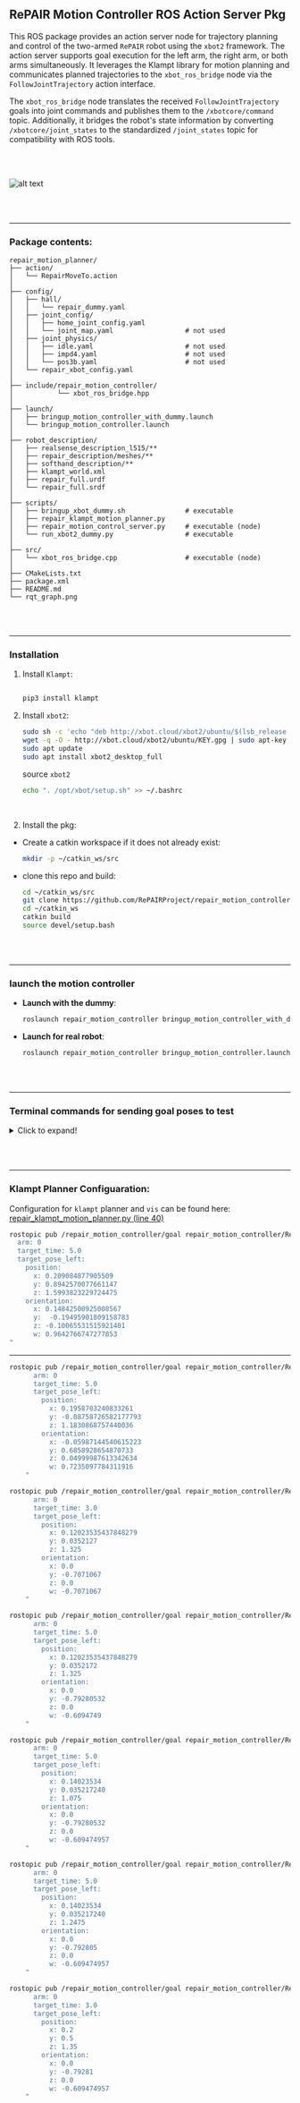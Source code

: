 ## RePAIR Motion Controller ROS Action Server Pkg

This ROS package provides an action server node for trajectory planning and control of the two-armed `RePAIR` robot using the `xbot2` framework. The action server supports goal execution for the left arm, the right arm, or both arms simultaneously. It leverages the Klampt library for motion planning and communicates planned trajectories to the `xbot_ros_bridge` node via the `FollowJointTrajectory` action interface. 

The `xbot_ros_bridge` node translates the received `FollowJointTrajectory` goals into joint commands and publishes them to the `/xbotcore/command` topic. Additionally, it bridges the robot's state information by converting `/xbotcore/joint_states` to the standardized `/joint_states` topic for compatibility with ROS tools. 

</br></br>

![alt text](rqt_graph.png)

</br></br>

---

### Package contents:
```
repair_motion_planner/ 
├── action/ 
│   └── RepairMoveTo.action
│
├── config/
│   ├── hall/
│   │   └── repair_dummy.yaml
│   ├── joint_config/
│   │   ├── home_joint_config.yaml
│   │   └── joint_map.yaml                  # not used
│   ├── joint_physics/
│   │   ├── idle.yaml                       # not used
│   │   ├── impd4.yaml                      # not used
│   │   └── pos3b.yaml                      # not used
│   └── repair_xbot_config.yaml
│
├── include/repair_motion_controller/ 
│           └── xbot_ros_bridge.hpp 
│
├── launch/ 
│   ├── bringup_motion_controller_with_dummy.launch 
│   └── bringup_motion_controller.launch 
│
├── robot_description/ 
│   ├── realsense_description_l515/**      
│   ├── repair_description/meshes/**      
│   ├── softhand_description/**           
│   ├── klampt_world.xml
│   ├── repair_full.urdf
│   └── repair_full.srdf
│ 
├── scripts/ 
│   ├── bringup_xbot_dummy.sh               # executable 
│   ├── repair_klampt_motion_planner.py 
│   ├── repair_motion_control_server.py     # executable (node)
│   └── run_xbot2_dummy.py                  # executable
│
├── src/
│   └── xbot_ros_bridge.cpp                 # executable (node)
│
├── CMakeLists.txt
├── package.xml
├── README.md 
└── rqt_graph.png
```

</br></br>

---

### Installation

01. Install `Klampt`:
    ```bash

    pip3 install klampt
    ```
02. Install `xbot2`:
    ```bash
    sudo sh -c 'echo "deb http://xbot.cloud/xbot2/ubuntu/$(lsb_release -sc) /" > /etc/apt/sources.list.d/xbot-latest.list'
    wget -q -O - http://xbot.cloud/xbot2/ubuntu/KEY.gpg | sudo apt-key add -
    sudo apt update
    sudo apt install xbot2_desktop_full
    ```

    source `xbot2`
    ```bash
    echo ". /opt/xbot/setup.sh" >> ~/.bashrc
    ```


</br>

02. Install the pkg:
-  Create a catkin workspace if it does not already exist:
    ```bash
    mkdir -p ~/catkin_ws/src

    ```
- clone this repo and build:
    ```bash
    cd ~/catkin_ws/src
    git clone https://github.com/RePAIRProject/repair_motion_controller.git
    cd ~/catkin_ws
    catkin build
    source devel/setup.bash
    ```

</br></br>

---

### launch the motion controller

- **Launch with the dummy**:
    ```bash
    roslaunch repair_motion_controller bringup_motion_controller_with_dummy.launch 
    ```
- **Launch for real robot**:
    ```bash
    roslaunch repair_motion_controller bringup_motion_controller.launch 
    ```





</br></br>

---

### Terminal commands for sending goal poses to test
<details>
  <summary> Click to expand!</summary>

- For Left Arm:
    ```bash
    rostopic pub /repair_motion_controller/goal repair_motion_controller/RepairMoveToActionGoal "goal:
      arm: 0
      target_time: 5.0
      target_pose_left:
        position:
          x: 0.4105
          y: 0.4265
          z: 1.3946
        orientation:
          x: -0.4968
          y: 0.2990
          z: 0.1906
          w: 0.7920
    "
    ```

- For Right Arm:
    ```bash
    rostopic pub /repair_motion_controller/goal repair_motion_controller/RepairMoveToActionGoal  "goal:
      arm: 1 
      target_time: 5.0
      target_pose_right:
        position:
          x: 0.3854
          y: -0.2531
          z: 1.3946
        orientation:
          x: 0.4969
          y: 0.2992
          z: -0.1912
          w: 0.7920
    "
    ```

- For Both Arms:
    ```bash
    rostopic pub /repair_motion_controller/goal repair_motion_controller/RepairMoveToActionGoal  "goal:
      arm: 2 
      target_time: 5.0
      target_pose_left:
        position:
          x: 0.0105
          y: 0.0265
          z: 1.2946
        orientation:
          x: -0.4968
          y: 0.2990
          z: 0.1906
          w: 0.7920
      target_pose_right:
        position:
          x: 0.5854
          y: -0.8531
          z: 1.2946
        orientation:
          x: 0.4969
          y: 0.2992
          z: -0.1912
          w: 0.7920
    "
    ```

  - Home Pose:
    ```bash
    rostopic pub /repair_motion_controller/goal repair_motion_controller/RepairMoveToActionGoal  "goal:
      arm: 2 
      target_time: 5.0
      target_pose_left:
        position:
          x: 0.2281434536725418
          y: 0.2229998203688685
          z: 1.5244485559609986
        orientation:
          x: 0.3745776186543538
          y: -0.22078314586194223
          z: -0.046757647640861
          w: 0.8993109209242547
      target_pose_right:
        position:
          x: 0.21597898714022729
          y: -0.24652714722018665
          z: 1.5566318838742945
        orientation:
          x: -0.37453463410597837
          y: -0.22085599528517516
          z: 0.0462163918152999
          w: 0.899338914052578
    "
    ```
</details>



</br></br>

---

### Klampt Planner Configuaration:

Configuration for `klampt` planner and `vis` can be found here: [repair_klampt_motion_planner.py (line 40)](./scripts/repair_klampt_motion_planner.py#L40)




```bash
rostopic pub /repair_motion_controller/goal repair_motion_controller/RepairMoveToActionGoal "goal:
  arm: 0
  target_time: 5.0
  target_pose_left:
    position:
      x: 0.209084877905509
      y: 0.8942570077661147
      z: 1.5993823229724475
    orientation:
      x: 0.14842500925008567
      y:  -0.19495901809158783
      z: -0.10065531515921401
      w: 0.9642766747277853
"

```


---

```bash
rostopic pub /repair_motion_controller/goal repair_motion_controller/RepairMoveToActionGoal  "goal:
      arm: 0 
      target_time: 5.0
      target_pose_left:
        position: 
          x: 0.1958703240833261
          y: -0.08758726582177793
          z: 1.1830868757440036
        orientation: 
          x: -0.05987144540615223
          y: 0.6858928654870733
          z: 0.04999987613342634
          w: 0.7235097784311916
    "
```







<!-- ======================= TEST GOALS ============================== -->

<!-- 01 -->

```bash
rostopic pub /repair_motion_controller/goal repair_motion_controller/RepairMoveToActionGoal  "goal:
      arm: 0
      target_time: 3.0
      target_pose_left:
        position: 
          x: 0.12023535437848279
          y: 0.0352127
          z: 1.325
        orientation: 
          x: 0.0
          y: -0.7071067
          z: 0.0
          w: -0.7071067
    "
  ```

<!-- 02 -->

```bash
rostopic pub /repair_motion_controller/goal repair_motion_controller/RepairMoveToActionGoal  "goal:
      arm: 0
      target_time: 5.0
      target_pose_left:
        position: 
          x: 0.12023535437848279
          y: 0.0352172
          z: 1.325
        orientation: 
          x: 0.0
          y: -0.79280532
          z: 0.0
          w: -0.6094749
    "
  ```

<!-- 03 -->

```bash
rostopic pub /repair_motion_controller/goal repair_motion_controller/RepairMoveToActionGoal  "goal:
      arm: 0
      target_time: 5.0
      target_pose_left:
        position: 
          x: 0.14023534
          y: 0.035217240
          z: 1.075
        orientation: 
          x: 0.0
          y: -0.79280532
          z: 0.0
          w: -0.609474957
    "
  ```

<!-- 04 -->

```bash
rostopic pub /repair_motion_controller/goal repair_motion_controller/RepairMoveToActionGoal  "goal:
      arm: 0
      target_time: 5.0
      target_pose_left:
        position: 
          x: 0.14023534
          y: 0.035217240
          z: 1.2475
        orientation: 
          x: 0.0
          y: -0.792805
          z: 0.0
          w: -0.609474957
    "
  ```

<!-- 05 -->

```bash
rostopic pub /repair_motion_controller/goal repair_motion_controller/RepairMoveToActionGoal  "goal:
      arm: 0
      target_time: 3.0
      target_pose_left:
        position: 
          x: 0.2
          y: 0.5
          z: 1.35
        orientation: 
          x: 0.0
          y: -0.79281
          z: 0.0
          w: -0.609474957
    "
  ```